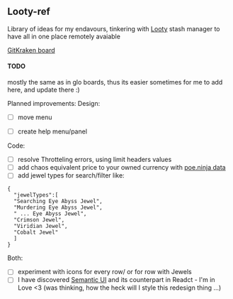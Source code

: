 ## Looty-ref

Library of ideas for my endavours, tinkering with [Looty](https://github.com/benjaminjackman/looty/) stash manager
to have all in one place remotely avaiable

[GitKraken board](https://app.gitkraken.com/glo/board/XdYli-AbPwAPFRzD)

#### TODO
mostly the same as in glo boards, thus its easier sometimes for me to add here, and update there :)

Planned improvements:
 Design:
 - [ ] move menu
 - [ ] create help menu/panel
  
  
  
 Code:
 - [ ] resolve Throtteling errors, using limit headers values
 - [ ] add chaos equivalent price to your owned currency with [poe.ninja data](https://poe.ninja/api/Data/GetCurrencyOverview?league=Blight)
 - [ ] add jewel types for search/filter like: 
  ```
  { 
    "jewelTypes":[
    "Searching Eye Abyss Jewel",
    "Murdering Eye Abyss Jewel",
    " ... Eye Abyss Jewel",
    "Crimson Jewel",
    "Viridian Jewel",
    "Cobalt Jewel"
    ]
  }
  ```
  
  Both: 
 - [ ] experiment with icons for every row/ or for row with Jewels
 - [ ] I have discovered [Semantic UI](https://github.com/Semantic-Org/Semantic-UI) and its counterpart in Readct - I'm in Love <3 (was thinking, how the heck will I style this redesign thing ...) 
